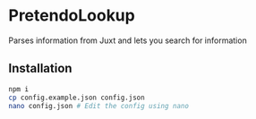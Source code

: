 # PretendoLookup
Parses information from Juxt and lets you search for information

## Installation
```bash
npm i
cp config.example.json config.json
nano config.json # Edit the config using nano
```